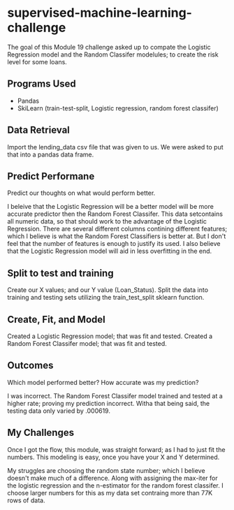 # supervised-machine-learning-challenge

The goal of this Module 19 challenge asked up to compate the Logistic Regression model and the Random Classifer modelules; to create the risk level for some loans.

## Programs Used
- Pandas
- SkiLearn (train-test-split, Logistic regression, random forest classifer)

## Data Retrieval
Import the lending_data csv file that was given to us.  We were asked to put that into a pandas data frame.

## Predict Performane
Predict our thoughts on what would perform better.

I beleive that the Logistic Regression will be a better model will be more accurate predictor then the Random Forest Classifer.  This data setcontains all numeric data, so that should work to the advantage of the Logistic Regression.  There are several different columns contining different features; which I believe is what the Random Forest Classifiers is better at.  But I don't feel that the number of features is enough to justify its used.  I also believe that the Logistic Regression model will aid in less overfitting in the end. 

## Split to test and training
Create our X values; and our Y value (Loan_Status).
Split the data into training and testing sets utilizing the train_test_split sklearn function.

## Create, Fit, and Model
Created a Logistic Regression model; that was fit and tested.
Created a Random Forest Classifer model; that was fit and tested.

## Outcomes
Which model performed better?  How accurate was my prediction?

I was incorrect.  The Random Forest Classifer model trained and tested at a higher rate; proving my prediction incorrect. Witha that being said, the testing data only varied by .000619.

## My Challenges
Once I got the flow, this module, was straight forward; as I had to just fit the numbers.  This modeling is easy, once you have your X and Y determined. 

My struggles are choosing the random state number; which I believe doesn't make much of a difference. Along with assigning the max-iter for the logistic regression and the n-estimator for the random forest classifer. I choose larger numbers for this as my data set contraing more than 77K rows of data. 
